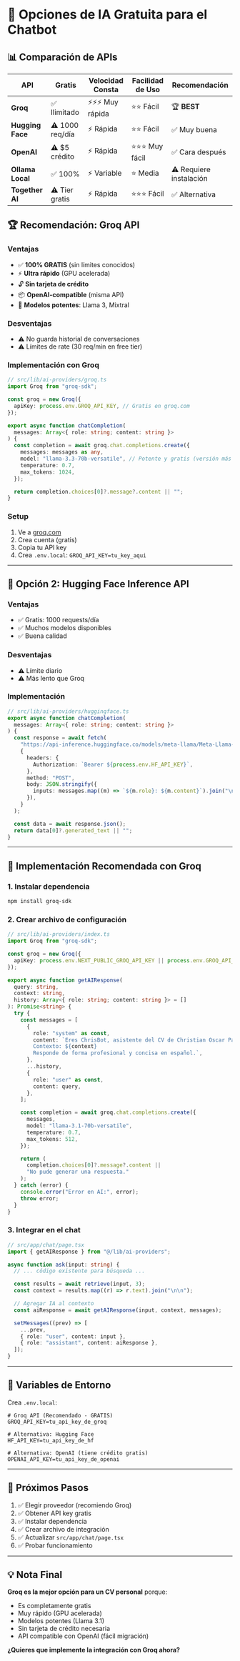 # 🤖 Opciones de IA Gratuita para el Chatbot

## 📊 Comparación de APIs

| API              | Gratis          | Velocidad Consta  | Facilidad de Uso | Recomendación           |
| ---------------- | --------------- | ----------------- | ---------------- | ----------------------- |
| **Groq**         | ✅ Ilimitado    | ⚡⚡⚡ Muy rápida | ⭐⭐ Fácil       | 🏆 **BEST**             |
| **Hugging Face** | ⚠️ 1000 req/día | ⚡ Rápida         | ⭐⭐ Fácil       | ✅ Muy buena            |
| **OpenAI**       | ⚠️ $5 crédito   | ⚡ Rápida         | ⭐⭐⭐ Muy fácil | ✅ Cara después         |
| **Ollama Local** | ✅ 100%         | ⚡ Variable       | ⭐ Media         | ⚠️ Requiere instalación |
| **Together AI**  | ⚠️ Tier gratis  | ⚡ Rápida         | ⭐⭐⭐ Fácil     | ✅ Alternativa          |

## 🏆 **Recomendación: Groq API**

### Ventajas

- ✅ **100% GRATIS** (sin límites conocidos)
- ⚡ **Ultra rápido** (GPU acelerada)
- 🔓 **Sin tarjeta de crédito**
- 📦 **OpenAI-compatible** (misma API)
- 🎯 **Modelos potentes**: Llama 3, Mixtral

### Desventajas

- ⚠️ No guarda historial de conversaciones
- ⚠️ Límites de rate (30 req/min en free tier)

### Implementación con Groq

```typescript
// src/lib/ai-providers/groq.ts
import Groq from "groq-sdk";

const groq = new Groq({
  apiKey: process.env.GROQ_API_KEY, // Gratis en groq.com
});

export async function chatCompletion(
  messages: Array<{ role: string; content: string }>
) {
  const completion = await groq.chat.completions.create({
    messages: messages as any,
    model: "llama-3.3-70b-versatile", // Potente y gratis (versión más reciente)
    temperature: 0.7,
    max_tokens: 1024,
  });

  return completion.choices[0]?.message?.content || "";
}
```

### Setup

1. Ve a [groq.com](https://console.groq.com)
2. Crea cuenta (gratis)
3. Copia tu API key
4. Crea `.env.local`: `GROQ_API_KEY=tu_key_aqui`

---

## 🎯 Opción 2: Hugging Face Inference API

### Ventajas

- ✅ Gratis: 1000 requests/día
- ✅ Muchos modelos disponibles
- ✅ Buena calidad

### Desventajas

- ⚠️ Límite diario
- ⚠️ Más lento que Groq

### Implementación

```typescript
// src/lib/ai-providers/huggingface.ts
export async function chatCompletion(
  messages: Array<{ role: string; content: string }>
) {
  const response = await fetch(
    "https://api-inference.huggingface.co/models/meta-llama/Meta-Llama-3.1-8B-Instruct",
    {
      headers: {
        Authorization: `Bearer ${process.env.HF_API_KEY}`,
      },
      method: "POST",
      body: JSON.stringify({
        inputs: messages.map((m) => `${m.role}: ${m.content}`).join("\n"),
      }),
    }
  );

  const data = await response.json();
  return data[0]?.generated_text || "";
}
```

---

## 🚀 Implementación Recomendada con Groq

### 1. Instalar dependencia

```bash
npm install groq-sdk
```

### 2. Crear archivo de configuración

```typescript
// src/lib/ai-providers/index.ts
import Groq from "groq-sdk";

const groq = new Groq({
  apiKey: process.env.NEXT_PUBLIC_GROQ_API_KEY || process.env.GROQ_API_KEY,
});

export async function getAIResponse(
  query: string,
  context: string,
  history: Array<{ role: string; content: string }> = []
): Promise<string> {
  try {
    const messages = [
      {
        role: "system" as const,
        content: `Eres ChrisBot, asistente del CV de Christian Oscar Papa. 
        Contexto: ${context}
        Responde de forma profesional y concisa en español.`,
      },
      ...history,
      {
        role: "user" as const,
        content: query,
      },
    ];

    const completion = await groq.chat.completions.create({
      messages,
      model: "llama-3.1-70b-versatile",
      temperature: 0.7,
      max_tokens: 512,
    });

    return (
      completion.choices[0]?.message?.content ||
      "No pude generar una respuesta."
    );
  } catch (error) {
    console.error("Error en AI:", error);
    throw error;
  }
}
```

### 3. Integrar en el chat

```typescript
// src/app/chat/page.tsx
import { getAIResponse } from "@/lib/ai-providers";

async function ask(input: string) {
  // ... código existente para búsqueda ...

  const results = await retrieve(input, 3);
  const context = results.map((r) => r.text).join("\n\n");

  // Agregar IA al contexto
  const aiResponse = await getAIResponse(input, context, messages);

  setMessages((prev) => [
    ...prev,
    { role: "user", content: input },
    { role: "assistant", content: aiResponse },
  ]);
}
```

---

## 📝 Variables de Entorno

Crea `.env.local`:

```env
# Groq API (Recomendado - GRATIS)
GROQ_API_KEY=tu_api_key_de_groq

# Alternativa: Hugging Face
HF_API_KEY=tu_api_key_de_hf

# Alternativa: OpenAI (tiene crédito gratis)
OPENAI_API_KEY=tu_api_key_de_openai
```

---

## 🎯 Próximos Pasos

1. ✅ Elegir proveedor (recomiendo Groq)
2. ✅ Obtener API key gratis
3. ✅ Instalar dependencia
4. ✅ Crear archivo de integración
5. ✅ Actualizar `src/app/chat/page.tsx`
6. ✅ Probar funcionamiento

---

## 💡 Nota Final

**Groq es la mejor opción para un CV personal** porque:

- Es completamente gratis
- Muy rápido (GPU acelerada)
- Modelos potentes (Llama 3.1)
- Sin tarjeta de crédito necesaria
- API compatible con OpenAI (fácil migración)

**¿Quieres que implemente la integración con Groq ahora?**
